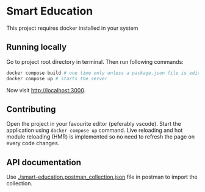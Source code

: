 # Smart Education

This project requires docker installed in your system

## Running locally

Go to project root directory in terminal. Then run following commands:

```sh
docker compose build # one time only unless a package.json file is edited
docker compose up # starts the server
```

Now visit [http://localhost:3000](http://localhost:3000).

## Contributing

Open the project in your favourite editor (peferably vscode). Start the application using `docker compose up` command. Live reloading and hot module reloading (HMR) is implemented so no need to refresh the page on every code changes.

## API documentation

Use [./smart-education.postman_collection.json](./smart-education.postman_collection.json) file in postman to import the collection.
